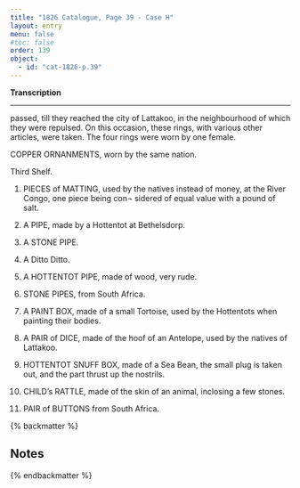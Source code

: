 ```yaml
---
title: "1826 Catalogue, Page 39 - Case H"
layout: entry
menu: false
#toc: false
order: 139
object:
  - id: "cat-1826-p.39"
---
```



**Transcription**

---

passed, till they reached the city of Lattakoo, in the
neighbourhood of which they were repulsed. On this
occasion, these rings, with various other articles, were
taken. The four rings were worn by one female.

COPPER ORNANMENTS, worn by the same nation.


Third Shelf.


1. PIECES of MATTING, used by the natives instead of
money, at the River Congo, one piece being con¬
sidered of equal value with a pound of salt.

2. A PIPE, made by a Hottentot at Bethelsdorp.

3. A STONE PIPE.

4. A Ditto Ditto.

5. A HOTTENTOT PIPE, made of wood, very rude.

6. STONE PIPES, from South Africa.

7. A PAINT BOX, made of a small Tortoise, used by the
Hottentots when painting their bodies.

8. A PAIR of DICE, made of the hoof of an Antelope,
used by the natives of Lattakoo.

9. HOTTENTOT SNUFF BOX, made of a Sea Bean, the
small plug is taken out, and the part thrust up the
nostrils.

10. CHILD’s RATTLE, made of the skin of an animal,
inclosing a few stones.

11. PAIR of BUTTONS from South Africa.

{% backmatter %}

## Notes

{% endbackmatter %}
